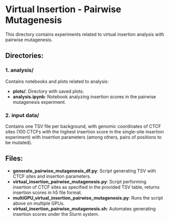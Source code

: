 # Virtual Insertion - Pairwise Mutagenesis

This directory contains experiments related to virtual insertion analysis with pairwise mutagenesis.

## Directories:

### 1. analysis/
Contains notebooks and plots related to analysis:
- **plots/**: Directory with saved plots.
- **analysis.ipynb**: Notebook analyzing insertion scores in the pairwise mutagenesis experiment.

### 2. input data/
Contains one TSV file per background, with genomic coordinates of CTCF sites (100 CTCFs with the highest insertion score in the single-site insertion experiment) with insertion parameters (among others, pairs of positions to be mutated).

## Files:

- **generate_pairwise_mutagenesis_df.py**: Script generating TSV with CTCF sites and insertion parameters.
- **virtual_insertion_pairwise_mutagenesis.py**: Script performing insertion of CTCF sites as specified in the provided TSV table, returns insertion scores in h5 file format.
- **multiGPU_virtual_insertion_pairwise_mutagenesis.py**: Runs the script above on multiple GPUs.
- **virtual_insertion_pairwise_mutagenesis.sh**: Automates generating insertion scores under the Slurm system.